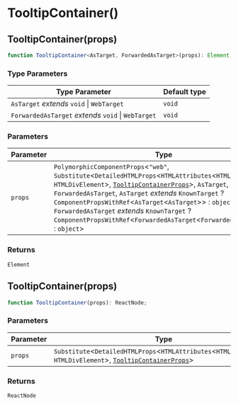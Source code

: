 # TooltipContainer()

## TooltipContainer(props)

```ts
function TooltipContainer<AsTarget, ForwardedAsTarget>(props): Element;
```

### Type Parameters

| Type Parameter                                      | Default type |
| --------------------------------------------------- | ------------ |
| `AsTarget` _extends_ `void` \| `WebTarget`          | `void`       |
| `ForwardedAsTarget` _extends_ `void` \| `WebTarget` | `void`       |

### Parameters

| Parameter | Type                                                                                                                                                                                                                                                                                                                                                                                                                                                                           |
| --------- | ------------------------------------------------------------------------------------------------------------------------------------------------------------------------------------------------------------------------------------------------------------------------------------------------------------------------------------------------------------------------------------------------------------------------------------------------------------------------------ |
| `props`   | `PolymorphicComponentProps`\<`"web"`, `Substitute`\<`DetailedHTMLProps`\<`HTMLAttributes`\<`HTMLDivElement`\>, `HTMLDivElement`\>, [`TooltipContainerProps`](../interfaces/TooltipContainerProps.md)\>, `AsTarget`, `ForwardedAsTarget`, `AsTarget` _extends_ `KnownTarget` ? `ComponentPropsWithRef`\<`AsTarget`\<`AsTarget`\>\> : `object`, `ForwardedAsTarget` _extends_ `KnownTarget` ? `ComponentPropsWithRef`\<`ForwardedAsTarget`\<`ForwardedAsTarget`\>\> : `object`\> |

### Returns

`Element`

## TooltipContainer(props)

```ts
function TooltipContainer(props): ReactNode;
```

### Parameters

| Parameter | Type                                                                                                                                                             |
| --------- | ---------------------------------------------------------------------------------------------------------------------------------------------------------------- |
| `props`   | `Substitute`\<`DetailedHTMLProps`\<`HTMLAttributes`\<`HTMLDivElement`\>, `HTMLDivElement`\>, [`TooltipContainerProps`](../interfaces/TooltipContainerProps.md)\> |

### Returns

`ReactNode`
